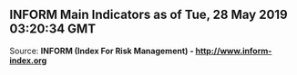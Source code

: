 ## INFORM Main Indicators as of Tue, 28 May 2019 03:20:34 GMT

Source: **INFORM (Index For Risk Management) - http://www.inform-index.org**